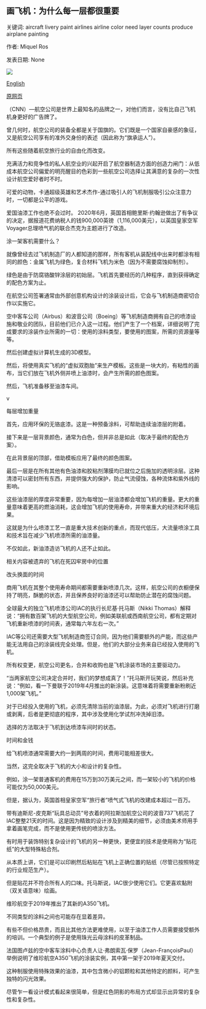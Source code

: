 ## 画飞机：为什么每一层都很重要

关键词: aircraft livery paint airlines airline color need layer counts produce airplane painting

作者: Miquel Ros

发表日期: None

![](https://cdn.cnn.com/cnnnext/dam/assets/190403155046-virgin-atlantic-new-faces---a350-zadie0003-super-tease.jpg)

[English](Painting%20an%20airplane%3A%20Why%20every%20layer%20counts.md)

[原网页](https://edition.cnn.com/travel/article/how-to-paint-an-airplane/index.html)

（CNN）—航空公司是世界上最知名的品牌之一，对他们而言，没有比自己飞机机身更好的广告牌了。

曾几何时，航空公司的装备全都是关于国旗的。它们既是一个国家自豪感的象征，又是航空公司享有的准外交身份的表述（因此称为“旗承运人”）。

所有这些随着航空旅行业的自由化而改变。

充满活力和竞争性的私人航空业的兴起开启了航空器制造方面的创造力闸门：从低成本航空公司偏爱的明亮醒目的色彩到一些航空公司选择让其满意的复杂的一次性设计航空爱好者时不时。

可爱的动物，卡通超级英雄和艺术杰作-通过吸引人的飞机制服吸引公众注意力时，一切都是公平的游戏。

爱国油漆工作也绝不会过时。 2020年6月，英国首相鲍里斯·约翰逊做出了有争议的决定，据报道花费纳税人的钱900,000英镑（1,116,000美元），以英国皇家空军Voyager总理喷气机的联合杰克为主题进行了改造。

涂一架客机需要什么？

就像曾经去过飞机制造厂的人都知道的那样，所有客机从装配线中出来时都涂有相同的颜色：金属飞机为绿色，复合材料飞机为米色（因为不需要腐蚀抑制剂）。

绿色是由于防腐铬酸锌涂层的初始层。飞机首先要经历的几种程序，直到获得确定的配色方案为止。

在航空公司签署通常由外部创意机构设计的涂装设计后，它会与飞机制造商密切合作以实施它。

空中客车公司（Airbus）和波音公司（Boeing）等飞机制造商拥有自己的喷漆设施和敬业的团队，目前他们已介入这一过程。他们产生了一个档案，详细说明了完成要求的涂装作业所需的一切：使用的涂料类型，要使用的图案，所需的资源量等等。

然后创建虚拟计算机生成的3D模型。

然后，将使用真实飞机的“虚拟双胞胎”来生产模板。这些是一块大的，有粘性的画布，当它们放在飞机外侧并喷上油漆时，会产生所需的颜色图案。

然后，飞机准备移至油漆车间。

v

每层增加重量

首先，应用环保的无铬底漆。这是一种预备涂料，可帮助连续油漆层的附着。

接下来是一层背景颜色，通常为白色，但并非总是如此（取决于最终的配色方案）。

在此背景层的顶部，借助模板应用了最终的颜色图案。

最后一层是在所有其他有色油漆和胶粘剂薄膜均已就位之后施加的透明涂层。这种清漆可以密封所有东西，并提供强大的保护，防止气流侵蚀，各种流体和紫外线的影响。

这些油漆层的厚度非常重要，因为每增加一层油漆都会增加飞机的重量。更大的重量意味着更高的燃油消耗，这会增加飞机的使用寿命，并带来重大的经济和环境后果。

这就是为什么喷漆工艺一直是重大技术创新的重点，而现代低压，大流量喷涂工具和技术旨在减少飞机喷漆所需的油漆量。

不仅如此，新油漆造访飞机的人还不止如此。

相关内容被遗弃的飞机在死囚牢房中的位置

改头换面的时间

商用飞机在其整个使用寿命期间都需要重新喷漆几次。这样，航空公司的衣橱便保持了明亮，酥脆的状态，并且保养良好的油漆还可以帮助防止潜在的腐蚀问题。

全球最大的独立飞机喷漆公司IAC的执行长尼基·托马斯（Nikki Thomas）解释说：“拥有数百架飞机的大型航空公司，例如美联航或西南航空公司，都有定期对飞机重新喷漆的时间表，通常每六年左右一次。”

IAC等公司还需要大型飞机制造商签订合同，因为他们需要额外的产能，而这些产能无法用自己的涂装线完全处理。但是，他们的大部分业务来自已经投入使用的飞机。

所有权变更，航空公司更名，合并和收购也是飞机涂装市场的主要驱动力。

“当两家航空公司决定合并时，我们的梦想成真了！”托马斯开玩笑说，然后补充说：“例如，看一下曼联于2019年4月推出的新涂装。这意味着将需要重新粉刷近1,000架飞机。”

对于已经投入使用的飞机，必须先清除当前的油漆层。为此，必须对飞机进行打磨或剥离，后者是更彻底的程序，其中涉及使用化学试剂冲洗掉旧漆。

选择的方法取决于飞机到达喷漆车间时的状态。

时间和金钱

给飞机喷漆通常需要大约一到两周的时间，费用可能相差很大。

当然，这完全取决于飞机的大小和设计的复杂性。

例如，涂一架普通客机的费用在15万到30万美元之间，而一架较小的飞机的价格可能仅为50,000美元。

但是，据认为，英国首相皇家空军“旅行者”喷气式飞机的改建成本超过一百万。

带有迪斯尼-皮克斯“玩具总动员”号衣着的阿拉斯加航空公司的波音737飞机花了IAC整整21天的时间。这是因为精致的设计涉及到精美的细节，必须由美术师用手拿着画笔完成，而不是使用更传统的喷涂方法。

有时用于装饰特别复杂设计的飞机的另一种更快，更便宜的技术是使用称为“贴花纸”的大型特殊粘合剂。

从本质上讲，它们是可以印刷然后粘贴在飞机上正确位置的贴纸（尽管已按照特定的行业规范生产）。

但是贴花并不符合所有人的口味。托马斯说，IAC很少使用它们。它更喜欢黏附（双关语意味）绘画。

维珍航空于2019年推出了其新的A350飞机。

不同类型的涂料之间也可能存在显着差异。

有些不但价格昂贵，而且比其他方法更难使用，以至于油漆工作人员需要接受额外的培训。一个典型的例子是使用珠光云母涂料的皮革制品。

法国图卢兹的空中客车涂料中心负责人让·弗朗索瓦·保罗（Jean-FrançoisPaul）举例说明了维珍航空A350飞机的涂装实例，其中第一架于2019年夏天交付。

这种制服使用特殊效果的油漆，其中包含微小的铝颗粒和其他特定的颜料，可产生独特的闪光效果。

尽管乍一看设计模式看起来很简单，但是红色阴影的布局方式却显示出异常的复杂性和复杂性。
